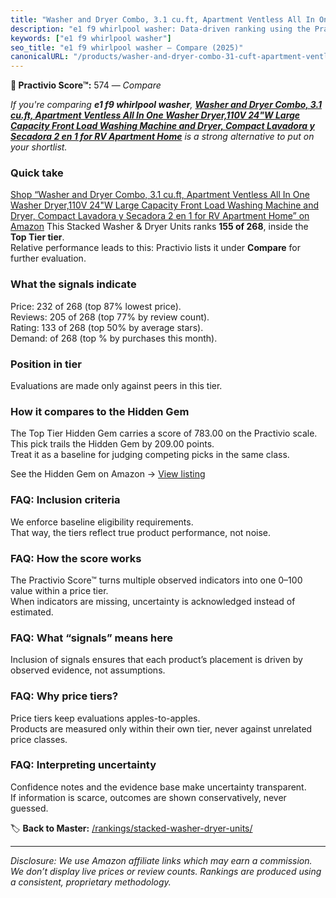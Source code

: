 ```yaml
---
title: "Washer and Dryer Combo, 3.1 cu.ft, Apartment Ventless All In One Washer Dryer,110V 24\"W Large Capacity Front Load Washing Machine and Dryer, Compact Lavadora y Secadora 2 en 1 for RV Apartment Home"
description: "e1 f9 whirlpool washer: Data-driven ranking using the Practivio Score™. Positioned by quality, value, demand, findability, momentum."
keywords: ["e1 f9 whirlpool washer"]
seo_title: "e1 f9 whirlpool washer — Compare (2025)"
canonicalURL: "/products/washer-and-dryer-combo-31-cuft-apartment-ventless-all-in-one-washer-dryer110v-24w-large-capacity-front-load-washing-machine-and-dryer-compact-lavadora-y-secadora-2-en-1-for-rv-apartment-home-B0DX1GTSSB/"
---
```


**🛒 Practivio Score™:** 574 — _Compare_


*If you're comparing **e1 f9 whirlpool washer**, **[Washer and Dryer Combo, 3.1 cu.ft, Apartment Ventless All In One Washer Dryer,110V 24"W Large Capacity Front Load Washing Machine and Dryer, Compact Lavadora y Secadora 2 en 1 for RV Apartment Home](https://www.amazon.com/dp/B0DX1GTSSB?tag=practivio-20)** is a strong alternative to put on your shortlist.*
### Quick take
[Shop “Washer and Dryer Combo, 3.1 cu.ft, Apartment Ventless All In One Washer Dryer,110V 24"W Large Capacity Front Load Washing Machine and Dryer, Compact Lavadora y Secadora 2 en 1 for RV Apartment Home” on Amazon](https://www.amazon.com/dp/B0DX1GTSSB?tag=practivio-20)
This Stacked Washer & Dryer Units ranks **155 of 268**, inside the **Top Tier tier**.  
Relative performance leads to this: Practivio lists it under **Compare** for further evaluation.

### What the signals indicate
Price: 232 of 268 (top 87% lowest price).  
Reviews: 205 of 268 (top 77% by review count).  
Rating: 133 of 268 (top 50% by average stars).  
Demand:  of 268 (top % by purchases this month).

### Position in tier
Evaluations are made only against peers in this tier.

### How it compares to the Hidden Gem
The Top Tier Hidden Gem carries a score of 783.00 on the Practivio scale.  
This pick trails the Hidden Gem by 209.00 points.  
Treat it as a baseline for judging competing picks in the same class.  

See the Hidden Gem on Amazon → [View listing](https://www.amazon.com/dp/B0D4282T95?tag=practivio-20)

### FAQ: Inclusion criteria
We enforce baseline eligibility requirements.  
That way, the tiers reflect true product performance, not noise.

### FAQ: How the score works
The Practivio Score™ turns multiple observed indicators into one 0–100 value within a price tier.  
When indicators are missing, uncertainty is acknowledged instead of estimated.

### FAQ: What “signals” means here
Inclusion of signals ensures that each product’s placement is driven by observed evidence, not assumptions.

### FAQ: Why price tiers?
Price tiers keep evaluations apples-to-apples.  
Products are measured only within their own tier, never against unrelated price classes.

### FAQ: Interpreting uncertainty
Confidence notes and the evidence base make uncertainty transparent.  
If information is scarce, outcomes are shown conservatively, never guessed.

<!-- Missing template for Compare/CompareWithinPriceClass -->


🏷️ **Back to Master:** [/rankings/stacked-washer-dryer-units/](/rankings/stacked-washer-dryer-units/)

---
_Disclosure: We use Amazon affiliate links which may earn a commission. We don’t display live prices or review counts. Rankings are produced using a consistent, proprietary methodology._

